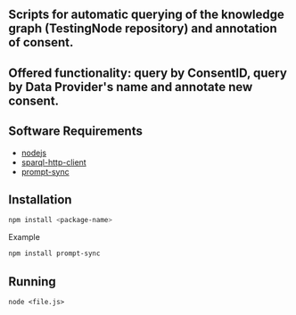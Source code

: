 ## Scripts for automatic querying of the knowledge graph (TestingNode repository) and annotation of consent.
## Offered functionality: query by ConsentID, query by Data Provider's name and annotate new consent.

## Software Requirements
- [nodejs](https://nodejs.org/en/)
- [sparql-http-client](https://zazuko.github.io/sparql-http-client/#/)
- [prompt-sync](https://www.npmjs.com/package/prompt-sync)

## Installation

```bash
npm install <package-name>
```
Example
```bash
npm install prompt-sync
```

## Running

```nodejs
node <file.js>

```

